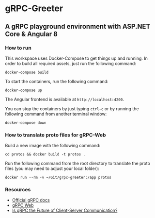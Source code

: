 # gRPC-Greeter

## A gRPC playground environment with ASP.NET Core & Angular 8

### How to run
This workspace uses Docker-Compose to get things up and running. In order to build all required assets,  just run the following command:

    docker-compose build

To start the containers, run the following command:

    docker-compose up

The Angular frontend is available at `http://localhost:4200`.

You can stop the containers by just typing `ctrl-c` or by running the following command from another terminal window:

    docker-compose down

### How to translate proto files for gRPC-Web

Build a new image with the following command:

    cd protos && docker build -t protos .

Run the following command from the root directory to translate the proto files (you may need to adjust your local folder):

    docker run --rm -v ~/Git/grpc-greeter:/app protos

### Resources

- [Official gRPC docs](https://grpc.io/docs/)
- [gRPC Web](https://github.com/grpc/grpc-web)
- [Is gRPC the Future of Client-Server Communication?](https://medium.com/@EdgePress/is-grpc-the-future-of-client-server-communication-b112acf9f365)